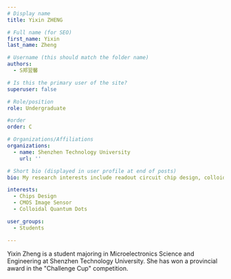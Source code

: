 ```yaml
---
# Display name
title: Yixin ZHENG

# Full name (for SEO)
first_name: Yixin
last_name: Zheng

# Username (this should match the folder name)
authors:
  - S郑翌馨

# Is this the primary user of the site?
superuser: false

# Role/position
role: Undergraduate

#order
order: C

# Organizations/Affiliations
organizations:
  - name: Shenzhen Technology University
    url: ''

# Short bio (displayed in user profile at end of posts) 
bio: My research interests include readout circuit chip design, colloidal quantum dots and CMOS image sensors. 

interests: 
  - Chips Design 
  - CMOS Image Sensor 
  - Colloidal Quantum Dots

user_groups:
  - Students

---
```


Yixin Zheng is a student majoring in Microelectronics Science and Engineering at Shenzhen Technology University. She has won a provincial award in the "Challenge Cup" competition.
